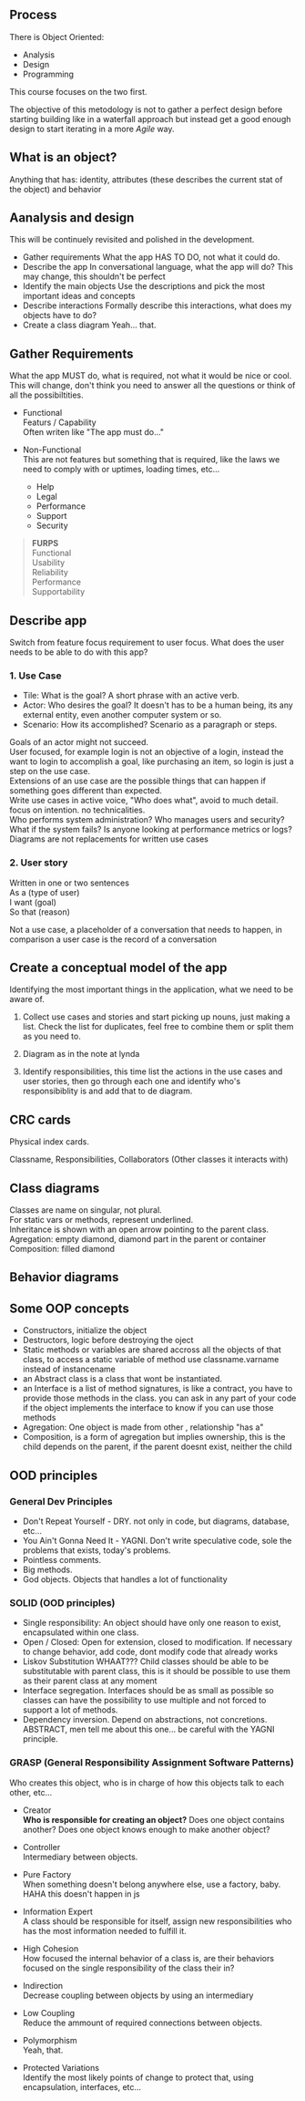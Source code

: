 ## Process
There is Object Oriented:
- Analysis
- Design
- Programming

This course focuses on the two first.

The objective of this metodology is not to gather a perfect design before starting building like in a waterfall approach but instead get a good enough design to start iterating in a more *Agile* way. 

## What is an object?
Anything that has: identity, attributes (these describes the current stat of the object) and behavior 

## Aanalysis and design
This will be continuely revisited and polished in the development.

- Gather requirements
  What the app HAS TO DO, not what it could do.
- Describe the app
  In conversational language, what the app will do? This may change, this shouldn't be perfect
- Identify the main objects
  Use the descriptions and pick the most important ideas and concepts
- Describe interactions
  Formally describe this interactions, what does my objects have to do?
- Create a class diagram
  Yeah... that.

## Gather Requirements
What the app MUST do, what is required, not what it would be nice or cool. This will change, don't think you need to answer all the questions or think of all the possibiltities.

- Functional  
  Featurs / Capability  
  Often writen like "The app must do..." 
  
- Non-Functional  
  This are not features but something that is required, like the laws we need to comply with or uptimes, loading times, etc...
  - Help
  - Legal
  - Performance
  - Support
  - Security

 
> **FURPS**  
Functional  
Usability  
Reliability  
Performance  
Supportability  

## Describe app
Switch from feature focus requirement to user focus.
What does the user needs to be able to do with this app?

### 1. Use Case
- Tile: What is the goal? A short phrase with an active verb.
- Actor: Who desires the goal? It doesn't has to be a human being, its any external entity, even another computer system or so.
- Scenario: How its accomplished? Scenario as a paragraph or steps.

Goals of an actor might not succeed.  
User focused, for example login is not an objective of a login, instead the want to login to accomplish a goal, like purchasing an item, so login is just a step on the use case.  
Extensions of an use case are the possible things that can happen if something goes different than expected.  
Write use cases in active voice, "Who does what", avoid to much detail. focus on intention. no technicalities.  
Who performs system administration?
Who manages users and security?
What if the system fails?
Is anyone looking at performance metrics or logs?  
Diagrams are not replacements for written use cases

### 2. User story
Written in one or two sentences  
As a (type of user)  
I want (goal)  
So that (reason)  

Not a use case, a placeholder of a conversation that needs to happen, in comparison a user case is the record of a conversation

## Create a conceptual model of the app
Identifying the most important things in the application, what we need to be aware of.

1. Collect use cases and stories and start picking up nouns, just making a list. Check the list for duplicates, feel free to combine them or split them as you need to.

2. Diagram as in the note at lynda

3. Identify responsibilities, this time list the actions in the use cases and user stories, then go through each one and identify who's responsibiblity is and add that to de diagram.

## CRC cards
Physical index cards.

Classname, Responsibilities, Collaborators (Other classes it interacts with)

## Class diagrams
Classes are name on singular, not plural.  
For static vars or methods, represent underlined.  
Inheritance is shown with an open arrow pointing to the parent class.
Agregation: empty diamond, diamond part in the parent or container
Composition: filled diamond

## Behavior diagrams

## Some OOP concepts
- Constructors, initialize the object
- Destructors, logic before destroying the oject
- Static methods or variables are shared accross all the objects of that class, to access a static variable of method use classname.varname instead of instancename
- an Abstract class is a class that wont be instantiated.
- an Interface is a list of method signatures, is like a contract, you have to provide those methods in the class. you can ask in any part of your code if the object implements the interface to know if you can use those methods
- Agregation: One object is made from other , relationship "has a"
- Composition, is a form of agregation but implies ownership, this is the child depends on the parent, if the parent doesnt exist, neither the child

## OOD principles
### General Dev Principles
- Don't Repeat Yourself - DRY. not only in code, but diagrams, database, etc... 
- You Ain't Gonna Need It - YAGNI. Don't write speculative code, sole the problems that exists, today's problems.
- Pointless comments.
- Big methods.
- God objects. Objects that handles a lot of functionality

### SOLID (OOD principles)
- Single responsibility: An object should have only one reason to exist, encapsulated within one class.
- Open / Closed: Open for extension, closed to modification. If necessary to change behavior, add code, dont modify code that already works
- Liskov Substitution WHAAT??? Child classes should be able to be substitutable with parent class, this is it should be possible to use them as their parent class at any moment
- Interface segregation. Interfaces should be as small as possible so classes can have the possibility to use multiple and not forced to support a lot of methods.
- Dependency inversion. Depend on abstractions, not concretions. ABSTRACT, men tell me about this one...
be careful with the YAGNI principle.

### GRASP (General Responsibility Assignment Software Patterns)
Who creates this object, who is in charge of how this objects talk to each other, etc...
- Creator  
**Who is responsible for creating an object?**
Does one object contains another?
Does one object knows enough to make another object?

- Controller  
Intermediary between objects.

- Pure Factory  
When something doesn't belong anywhere else, use a factory, baby. HAHA this doesn't happen in js

- Information Expert  
A class should be responsible for itself, assign new responsibilities who has the most information needed to fulfill it.

- High Cohesion  
How focused the internal behavior of a class is, are their behaviors focused on the single responsibility of the class their in?

- Indirection  
Decrease coupling between objects by using an intermediary

- Low Coupling  
Reduce the ammount of required connections between objects.

- Polymorphism  
Yeah, that.

- Protected Variations  
Identify the most likely points of change to protect that, using encapsulation, interfaces, etc...
